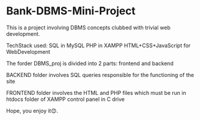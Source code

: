 # Bank-DBMS-Mini-Project
This is a project involving DBMS concepts clubbed with trivial web development.

TechStack used:
  SQL in MySQL
  PHP in XAMPP
  HTML+CSS+JavaScript for WebDevelopment
  

The forder DBMS_proj is divided into 2 parts: frontend and backend

BACKEND folder involves SQL queries responsible for the functioning of the site

FRONTEND folder involves the HTML and PHP files which must be run in htdocs folder of XAMPP control panel in C drive

Hope, you enjoy it😊.
